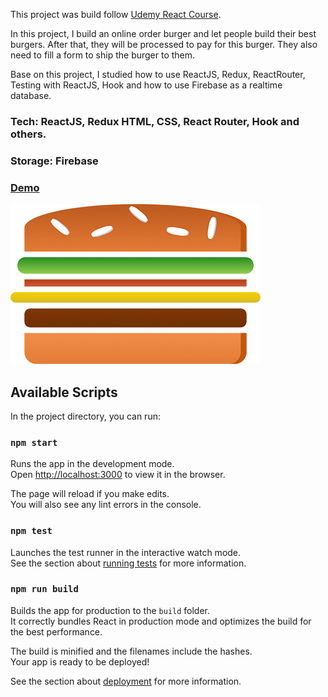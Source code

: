 This project was build follow [Udemy React Course](https://www.udemy.com/course/react-the-complete-guide-incl-redux/).

In this project, I build an online order burger and let people build their best burgers. After that, they will be processed to pay for this burger. They also need to fill a form to ship the burger to them.

Base on this project, I studied how to use ReactJS, Redux, ReactRouter, Testing with ReactJS, Hook and how to use Firebase as a realtime database.

### Tech: ReactJS, Redux HTML, CSS, React Router, Hook and others.
### Storage: Firebase
### [Demo](https://react-my-burger-9caa1.web.app/)

![image](https://github.com/hoangeiu/burger-builder-hook/blob/main/src/assets/images/burger-logo.png?raw=true)


## Available Scripts

In the project directory, you can run:

### `npm start`

Runs the app in the development mode.<br />
Open [http://localhost:3000](http://localhost:3000) to view it in the browser.

The page will reload if you make edits.<br />
You will also see any lint errors in the console.

### `npm test`

Launches the test runner in the interactive watch mode.<br />
See the section about [running tests](https://facebook.github.io/create-react-app/docs/running-tests) for more information.

### `npm run build`

Builds the app for production to the `build` folder.<br />
It correctly bundles React in production mode and optimizes the build for the best performance.

The build is minified and the filenames include the hashes.<br />
Your app is ready to be deployed!

See the section about [deployment](https://facebook.github.io/create-react-app/docs/deployment) for more information.
